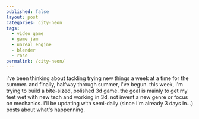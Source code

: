 ```yaml
---
published: false
layout: post
categories: city-neon
tags:
  - video game
  - game jam
  - unreal engine
  - blender
  - rose
permalink: /city-neon/
---
```

i've been thinking about tackling trying new things a week at a time for the summer. and finally, halfway through summer, i've begun. this week, i'm trying to build a bite-sized, polished 3d game. the goal is mainly to get my feet wet with new tech and working in 3d, not invent a new genre or focus on mechanics. i'll be updating with semi-daily (since i'm already 3 days in...) posts about what's happenning.